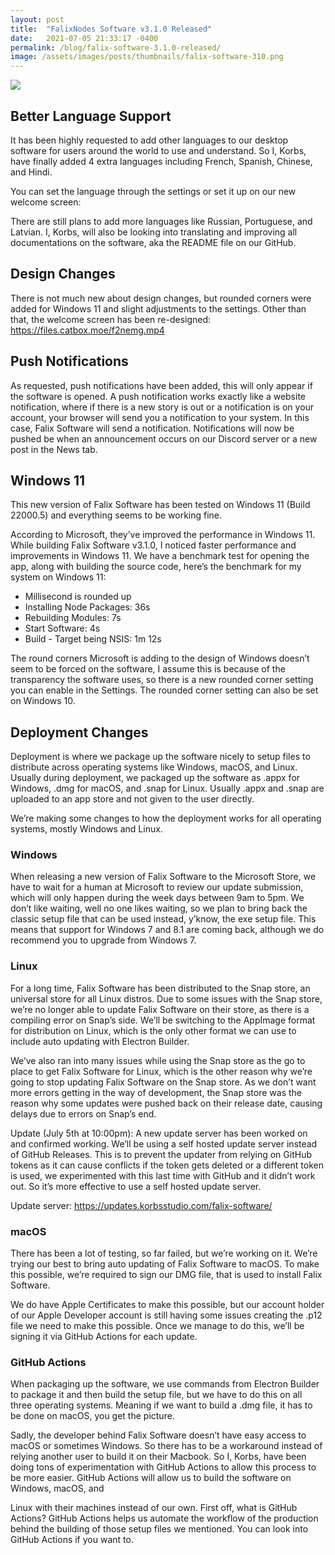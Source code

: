 ```yaml
---
layout: post
title:  "FalixNodes Software v3.1.0 Released"
date:   2021-07-05 21:33:17 -0400
permalink: /blog/falix-software-3.1.0-released/
image: /assets/images/posts/thumbnails/falix-software-310.png
---
```


<img id="thumbnail" src="{{page.image}}">

## <i class="fa-duotone fa-language"></i> Better Language Support
It has been highly requested to add other languages to our desktop software for users around the world to use and understand. So I, Korbs, have finally added 4 extra languages including French, Spanish, Chinese, and Hindi.

You can set the language through the settings or set it up on our new welcome screen:

There are still plans to add more languages like Russian, Portuguese, and Latvian. I, Korbs, will also be looking into translating and improving all documentations on the software, aka the README file on our GitHub.

## <i class="fa-duotone fa-vector-polygon"></i> Design Changes
There is not much new about design changes, but rounded corners were added for Windows 11 and slight adjustments to the settings. Other than that, the welcome screen has been re-designed:
https://files.catbox.moe/f2nemg.mp4

## <i class="fa-duotone fa-bell-on"></i> Push Notifications
As requested, push notifications have been added, this will only appear if the software is opened. A push notification works exactly like a website notification, where if there is a new story is out or a notification is on your account, your browser will send you a notification to your system. In this case, Falix Software will send a notification.
Notifications will now be pushed be when an announcement occurs on our Discord server or a new post in the News tab.

## <i class="fa-duotone fa-flask"></i> Windows 11
This new version of Falix Software has been tested on Windows 11 (Build 22000.5) and everything seems to be working fine.

According to Microsoft, they’ve improved the performance in Windows 11. While building Falix Software v3.1.0, I noticed faster performance and improvements in Windows 11. We have a benchmark test for opening the app, along with building the source code, here’s the benchmark for my system on Windows 11:

- Millisecond is rounded up
- Installing Node Packages: 36s
- Rebuilding Modules: 7s
- Start Software: 4s
- Build - Target being NSIS: 1m 12s

The round corners Microsoft is adding to the design of Windows doesn’t seem to be forced on the software, I assume this is because of the transparency the software uses, so there is a new rounded corner setting you can enable in the Settings. The rounded corner setting can also be set on Windows 10.

## <i class="fa-duotone fa-conveyor-belt"></i> Deployment Changes
Deployment is where we package up the software nicely to setup files to distribute across operating systems like Windows, macOS, and Linux. Usually during deployment, we packaged up the software as .appx for Windows, .dmg for macOS, and .snap for Linux. Usually .appx and .snap are uploaded to an app store and not given to the user directly.

We’re making some changes to how the deployment works for all operating systems, mostly Windows and Linux.

### Windows

When releasing a new version of Falix Software to the Microsoft Store, we have to wait for a human at Microsoft to review our update submission, which will only happen during the week days between 9am to 5pm. We don’t like waiting, well no one likes waiting, so we plan to bring back the classic setup file that can be used instead, y’know, the exe setup file. This means that support for Windows 7 and 8.1 are coming back, although we do recommend you to upgrade from Windows 7.

### Linux
For a long time, Falix Software has been distributed to the Snap store, an universal store for all Linux distros. Due to some issues with the Snap store, we’re no longer able to update Falix Software on their store, as there is a compiling error on Snap’s side. We’ll be switching to the AppImage format for distribution on Linux, which is the only other format we can use to include auto updating with Electron Builder.

We’ve also ran into many issues while using the Snap store as the go to place to get Falix Software for Linux, which is the other reason why we’re going to stop updating Falix Software on the Snap store. As we don’t want more errors getting in the way of development, the Snap store was the reason why some updates were pushed back on their release date, causing delays due to errors on Snap’s end.

Update (July 5th at 10:00pm): A new update server has been worked on and confirmed working. We’ll be using a self hosted update server instead of GitHub Releases. This is to prevent the updater from relying on GitHub tokens as it can cause conflicts if the token gets deleted or a different token is used, we experimented with this last time with GitHub and it didn’t work out. So it’s more effective to use a self hosted update server.

Update server: https://updates.korbsstudio.com/falix-software/

### macOS
There has been a lot of testing, so far failed, but we’re working on it. We’re trying our best to bring auto updating of Falix Software to macOS. To make this possible, we’re required to sign our DMG file, that is used to install Falix Software.

We do have Apple Certificates to make this possible, but our account holder of our Apple Developer account is still having some issues creating the .p12 file we need to make this possible.
Once we manage to do this, we’ll be signing it via GitHub Actions for each update.

### GitHub Actions
When packaging up the software, we use commands from Electron Builder to package it and then build the setup file, but we have to do this on all three operating systems. Meaning if we want to build a .dmg file, it has to be done on macOS, you get the picture.

Sadly, the developer behind Falix Software doesn’t have easy access to macOS or sometimes Windows. So there has to be a workaround instead of relying another user to build it on their Macbook.
So I, Korbs, have been doing tons of experimentation with GitHub Actions to allow this process to be more easier. GitHub Actions will allow us to build the software on Windows, macOS, and 

Linux with their machines instead of our own. First off, what is GitHub Actions?
GitHub Actions helps us automate the workflow of the production behind the building of those setup files we mentioned. You can look into GitHub Actions if you want to.